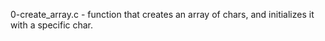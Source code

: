 0-create_array.c - function that creates an array of chars, and initializes it with a specific char.






